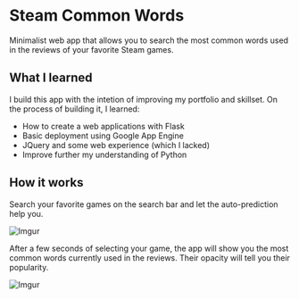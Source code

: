 # Steam Common Words
Minimalist web app that allows you to search the most common words used in the reviews of your favorite Steam games.

## What I learned
I build this app with the intetion of improving my portfolio and skillset. On the process of building it, I learned:
- How to create a web applications with Flask
- Basic deployment using Google App Engine
- JQuery and some web experience (which I lacked)
- Improve further my understanding of Python

## How it works
Search your favorite games on the search bar and let the auto-prediction help you.

![Imgur](https://i.imgur.com/ipPj3Ma.png)

After a few seconds of selecting your game, the app will show you the most common words currently used in the reviews.
Their opacity will tell you their popularity.

![Imgur](https://i.imgur.com/rhrN3Jn.png)
